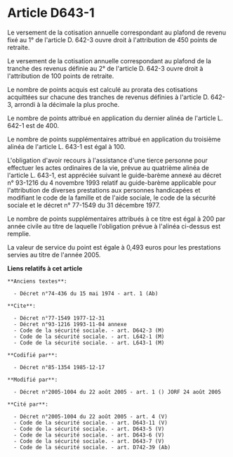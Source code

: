 # Article D643-1

Le versement de la cotisation annuelle correspondant au plafond de revenu fixé au 1° de l'article D. 642-3 ouvre droit à
l'attribution de 450 points de retraite.

Le versement de la cotisation annuelle correspondant au plafond de la tranche des revenus définie au 2° de l'article D. 642-3
ouvre droit à l'attribution de 100 points de retraite.

Le nombre de points acquis est calculé au prorata des cotisations acquittées sur chacune des tranches de revenus définies à
l'article D. 642-3, arrondi à la décimale la plus proche.

Le nombre de points attribué en application du dernier alinéa de l'article L. 642-1 est de 400.

Le nombre de points supplémentaires attribué en application du troisième alinéa de l'article L. 643-1 est égal à 100.

L'obligation d'avoir recours à l'assistance d'une tierce personne pour effectuer les actes ordinaires de la vie, prévue au
quatrième alinéa de l'article L. 643-1, est appréciée suivant le guide-barème annexé au décret n° 93-1216 du 4 novembre 1993
relatif au guide-barème applicable pour l'attribution de diverses prestations aux personnes handicapées et modifiant le code
de la famille et de l'aide sociale, le code de la sécurité sociale et le décret n° 77-1549 du 31 décembre 1977.

Le nombre de points supplémentaires attribués à ce titre est égal à 200 par année civile au titre de laquelle l'obligation
prévue à l'alinéa ci-dessus est remplie.

La valeur de service du point est égale à 0,493 euros pour les prestations servies au titre de l'année 2005.

**Liens relatifs à cet article**

	**Anciens textes**:

	  - Décret n°74-436 du 15 mai 1974 - art. 1 (Ab)

	**Cite**:

	  - Décret n°77-1549 1977-12-31
	  - Décret n°93-1216 1993-11-04 annexe
	  - Code de la sécurité sociale. - art. D642-3 (M)
	  - Code de la sécurité sociale. - art. L642-1 (M)
	  - Code de la sécurité sociale. - art. L643-1 (M)

	**Codifié par**:

	  - Décret n°85-1354 1985-12-17

	**Modifié par**:

	  - Décret n°2005-1004 du 22 août 2005 - art. 1 () JORF 24 août 2005

	**Cité par**:

	  - Décret n°2005-1004 du 22 août 2005 - art. 4 (V)
	  - Code de la sécurité sociale. - art. D643-11 (V)
	  - Code de la sécurité sociale. - art. D643-5 (V)
	  - Code de la sécurité sociale. - art. D643-6 (V)
	  - Code de la sécurité sociale. - art. D643-7 (V)
	  - Code de la sécurité sociale. - art. D742-39 (Ab)
